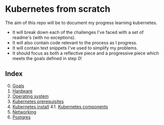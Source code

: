 # Kubernetes from scratch

The aim of this repo will be to document my progress learning kubernetes.

* It will break down each of the challenges I've faced with a set of readme's (with no exceptions).
* It will also contain code relevant to the process as I progress.
* It will contain text snippets I've used to simplify my problems.
* It should focus as both a reflective piece and a progressive piece which meets the goals defined in step 0!

## Index

0. [Goals](README/0.%20goals.md)
1. [Hardware](README/1.%20hardware.md)
2. [Operating system](README/2.%20operating%20system.md)
3. [Kubernetes prerequisites](README/3.%20kubernetes%20prerequisites.md)
4. [Kubernetes install](README/4.%20kubernetes%20install.md)
  4.1. [Kubernetes components](README/4.1.%20kubernetes%20components.md)
5. [Networking](README/5.%20networking.md)
6. [Postgres](README/6.%20postgres.md)